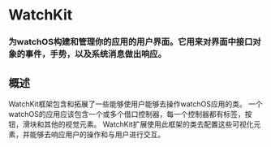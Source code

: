 # WatchKit
### 为watchOS构建和管理你的应用的用户界面。它用来对界面中接口对象的事件，手势，以及系统消息做出响应。
## 概述
WatchKit框架包含和拓展了一些能够使用户能够去操作watchOS应用的类。
一个watchOS的应用应该包含一个或多个借口控制器，每一个控制器都有标签，按钮，滑块和其他的视觉元素。
WatchKit扩展使用此框架的类去配置这些可视化元素，并能够去响应用户的操作和与用户进行交互。

